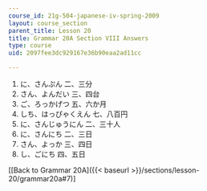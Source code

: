 ```yaml
---
course_id: 21g-504-japanese-iv-spring-2009
layout: course_section
parent_title: Lesson 20
title: Grammar 20A Section VIII Answers
type: course
uid: 2097fee3dc929167e36b90eaa2ad11cc

---
```


1.  に、さんぷん 二、三分
2.  さん、よんだい 三、四台
3.  ご、ろっかげつ 五、六か月
4.  しち、はっぴゃくえん 七、八百円
5.  に、さんじゅうにん 二、三十人
6.  に、さんにち 二、三日
7.  さん、よっか 三、四日
8.  し、ごにち 四、五日

\[[Back to Grammar 20A]({{< baseurl >}}/sections/lesson-20/grammar20a#7)\]